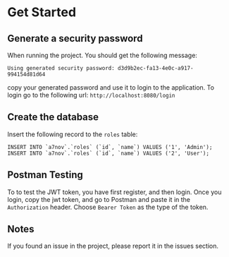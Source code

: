 # Get Started

## Generate a security password
When running the project. You should get the following message:
```
Using generated security password: d3d9b2ec-fa13-4e0c-a917-994154d81d64
```
copy your generated password and use it to login to the application.
To login go to the following url: `http://localhost:8080/login`

## Create the database
Insert the following record to the `roles` table: 

```roomsql
INSERT INTO `a7nov`.`roles` (`id`, `name`) VALUES ('1', 'Admin');
INSERT INTO `a7nov`.`roles` (`id`, `name`) VALUES ('2', 'User');

```

## Postman Testing
To to test the JWT token, you have first register, and then login.
Once you login, copy the jwt token, and go to Postman and paste it in the `Authorization` header.
Choose `Bearer Token` as the type of the token.

## Notes
If you found an issue in the project, please report it in the issues section.